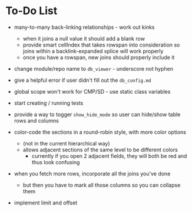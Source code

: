 To-Do List
==========

* many-to-many back-linking relationships - work out kinks
    * when it joins a null value it should add a blank row
    * provide smart cellIndex that takes rowspan into consideration
      so joins within a backlink-expanded splice will work properly
    * once you have a rowspan, new joins should properly include it

* change module/repo name to `db_viewer` - underscore not hyphen

* give a helpful error if user didn't fill out the `db_config.md`

* global scope won't work for CMP/SD - use static class variables

* start creating / running tests

* provide a way to togger `show_hide_mode` so user can hide/show table rows and columns

* color-code the sections in a round-robin style, with more color options
    * (not in the current hierarchical way)
    * allows adjacent sections of the same level to be different colors
        * currently if you open 2 adjacent fields, they will both be red and thus look confusing

* when you fetch more rows, incorporate all the joins you've done
    * but then you have to mark all those columns so you can collapse them

* implement limit and offset




